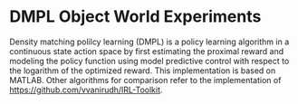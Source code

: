 # DMPL Object World Experiments
Density matching polilcy learning (DMPL) is a policy learning algorithm in a continuous state action space by first estimating the proximal reward and modeling the policy function using model predictive control with respect to the logarithm of the optimized reward.
This implementation is based on MATLAB. Other algorithms for comparison refer to the implementation of https://github.com/vvanirudh/IRL-Toolkit.
